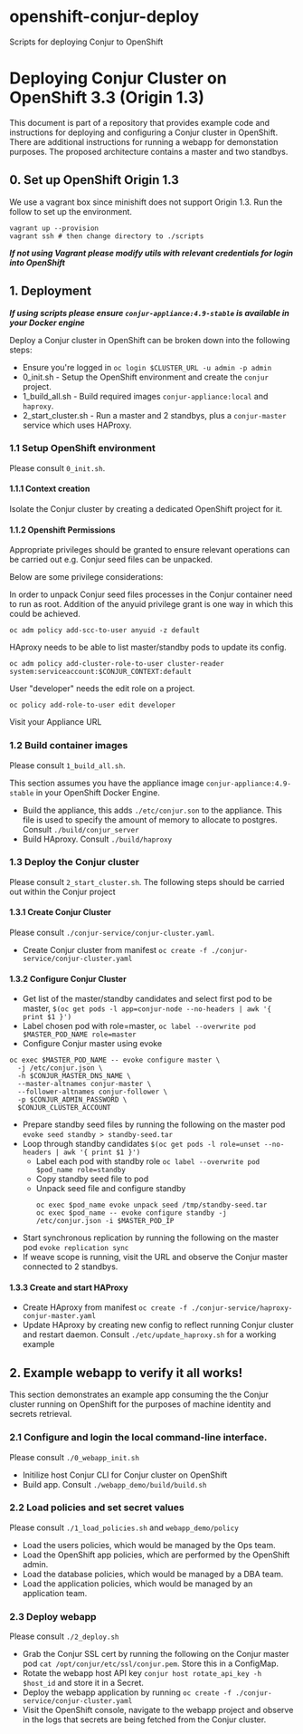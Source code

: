 # openshift-conjur-deploy
Scripts for deploying Conjur to OpenShift

# Deploying Conjur Cluster on OpenShift 3.3 (Origin 1.3)

This document is part of a repository that provides example code and instructions for deploying and configuring a Conjur cluster in OpenShift.
There are additional instructions for running a webapp for demonstation purposes.
The proposed architecture contains a master and two standbys.

## 0. Set up OpenShift Origin 1.3

We use a vagrant box since minishift does not support Origin 1.3.
Run the follow to set up the environment.

```
vagrant up --provision
vagrant ssh # then change directory to ./scripts
```

***If not using Vagrant please modify utils with relevant credentials for login into OpenShift***

## 1. Deployment

***If using scripts please ensure `conjur-appliance:4.9-stable` is available in your Docker engine***

Deploy a Conjur cluster in OpenShift can be broken down into the following steps:

- Ensure you're logged in `oc login $CLUSTER_URL -u admin -p admin` 
- 0_init.sh - Setup the OpenShift environment and create the `conjur` project.
- 1_build_all.sh - Build required images `conjur-appliance:local` and `haproxy`.
- 2_start_cluster.sh - Run a master and 2 standbys, plus a `conjur-master` service which uses HAProxy.

### 1.1 Setup OpenShift environment

Please consult `0_init.sh`.
 
#### 1.1.1 Context creation

Isolate the Conjur cluster by creating a dedicated OpenShift project for it.

#### 1.1.2 Openshift Permissions

Appropriate privileges should be granted to ensure relevant operations can be carried out e.g. Conjur seed files can be unpacked.

Below are some privilege considerations:

In order to unpack Conjur seed files processes in the Conjur container need to run as root. Addition of the anyuid privilege grant is one way in which this could be achieved.

`oc adm policy add-scc-to-user anyuid -z default`

HAproxy needs to be able to list master/standby pods to update its config.

`oc adm policy add-cluster-role-to-user cluster-reader system:serviceaccount:$CONJUR_CONTEXT:default`

User "developer" needs the edit role on a project.

`oc policy add-role-to-user edit developer`

Visit your Appliance URL

### 1.2 Build container images

Please consult `1_build_all.sh`.

This section assumes you have the appliance image `conjur-appliance:4.9-stable` in your OpenShift Docker Engine.

+ Build the appliance, this adds `./etc/conjur.son` to the appliance. This file is used to specify the amount of memory to allocate to postgres. Consult `./build/conjur_server`
+ Build HAproxy. Consult `./build/haproxy`


### 1.3  Deploy the Conjur cluster

Please consult `2_start_cluster.sh`.
The following steps should be carried out within the Conjur project

#### 1.3.1 Create Conjur Cluster

Please consult `./conjur-service/conjur-cluster.yaml`.

+ Create Conjur cluster from manifest
  `oc create -f ./conjur-service/conjur-cluster.yaml`

#### 1.3.2 Configure Conjur Cluster
 
+ Get list of the master/standby candidates and select first pod to be master,
  `$(oc get pods -l app=conjur-node --no-headers | awk '{ print $1 }')`
+ Label chosen pod with role=master,
  `oc label --overwrite pod $MASTER_POD_NAME role=master`
+ Configure Conjur master using evoke
```
oc exec $MASTER_POD_NAME -- evoke configure master \
  -j /etc/conjur.json \
  -h $CONJUR_MASTER_DNS_NAME \
  --master-altnames conjur-master \
  --follower-altnames conjur-follower \
  -p $CONJUR_ADMIN_PASSWORD \
  $CONJUR_CLUSTER_ACCOUNT
```
+ Prepare standby seed files by running the following on the master pod
`evoke seed standby > standby-seed.tar`
+ Loop through standby candidates
`$(oc get pods -l role=unset --no-headers | awk '{ print $1 }')`
  + Label each pod with standby role
    `oc label --overwrite pod $pod_name role=standby`
  + Copy standby seed file to pod
  + Unpack seed file and configure standby
    ```
    oc exec $pod_name evoke unpack seed /tmp/standby-seed.tar
    oc exec $pod_name -- evoke configure standby -j /etc/conjur.json -i $MASTER_POD_IP
    ```
+ Start synchronous replication by running the following on the master pod
  `evoke replication sync`
+ If weave scope is running, visit the URL and observe the Conjur master connected to 2 standbys.

#### 1.3.3 Create and start HAProxy

+ Create HAproxy from manifest
  `oc create -f ./conjur-service/haproxy-conjur-master.yaml`
+ Update HAproxy by creating new config to reflect running Conjur cluster and restart daemon. Consult `./etc/update_haproxy.sh` for a working example

## 2. Example webapp to verify it all works!

This section demonstrates an example app consuming the the Conjur cluster running on OpenShift for the purposes of machine identity and secrets retrieval.

### 2.1 Configure and login the local command-line interface.

Please consult `./0_webapp_init.sh`

+ Initilize host Conjur CLI for Conjur cluster on OpenShift
+ Build app. Consult `./webapp_demo/build/build.sh`

### 2.2 Load policies and set secret values

Please consult `./1_load_policies.sh` and `webapp_demo/policy`

+ Load the users policies, which would be managed by the Ops team.
+ Load the OpenShift app policies, which are performed by the OpenShift admin.
+ Load the database policies, which would be managed by a DBA team.
+ Load the application policies, which would be managed by an application team.

### 2.3 Deploy webapp

Please consult `./2_deploy.sh`

+ Grab the Conjur SSL cert by running the following on the Conjur master pod `cat /opt/conjur/etc/ssl/conjur.pem`. Store this in a ConfigMap.
+ Rotate the webapp host API key `conjur host rotate_api_key -h $host_id` and store it in a Secret.
+ Deploy the webapp application by running 
 `oc create -f ./conjur-service/conjur-cluster.yaml`
+ Visit the OpenShift console, navigate to the webapp project and observe in the logs that secrets are being fetched from the Conjur cluster.

